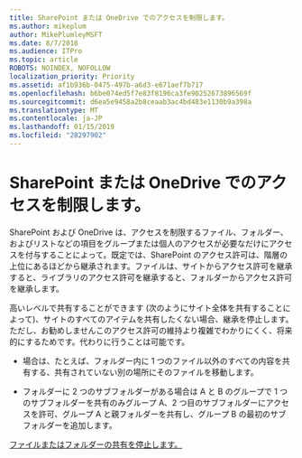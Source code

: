 ```yaml
---
title: SharePoint または OneDrive でのアクセスを制限します。
ms.author: mikeplum
author: MikePlumleyMSFT
ms.date: 8/7/2018
ms.audience: ITPro
ms.topic: article
ROBOTS: NOINDEX, NOFOLLOW
localization_priority: Priority
ms.assetid: af1b936b-0475-497b-a6d3-e671aef7b717
ms.openlocfilehash: b6be074ed5f7e83f8196ca3fe90252673896569f
ms.sourcegitcommit: d6ea5e9458a2b8ceaab3ac4bd483e1130b9a398a
ms.translationtype: MT
ms.contentlocale: ja-JP
ms.lasthandoff: 01/15/2019
ms.locfileid: "28297902"
---
```

# <a name="restrict-access-in-sharepoint-or-onedrive"></a>SharePoint または OneDrive でのアクセスを制限します。

SharePoint および OneDrive は、アクセスを制限するファイル、フォルダー、およびリストなどの項目をグループまたは個人のアクセスが必要なだけにアクセスを付与することによって。既定では、SharePoint のアクセス許可は、階層の上位にあるほどから継承されます。ファイルは、サイトからアクセス許可を継承すると、ライブラリのアクセス許可を継承すると、フォルダーからアクセス許可を継承します。
  
高いレベルで共有することができます (次のようにサイト全体を共有することによって)、サイトのすべてのアイテムを共有したくない場合、継承を停止します。ただし、お勧めしませんこのアクセス許可の維持より複雑でわかりにくく、将来的にするためです。代わりに行うことは可能です。
  
- 場合は、たとえば、フォルダー内に 1 つのファイル以外のすべての内容を共有する、共有されていない別の場所にそのファイルを移動します。
    
- フォルダーに 2 つのサブフォルダーがある場合は A と B のグループで 1 つのサブフォルダーを共有のみグループ A、2 つ目のサブフォルダーにアクセスを許可、グループ A と親フォルダーを共有し、グループ B の最初のサブフォルダーを追加します。
    
[ファイルまたはフォルダーの共有を停止します。](https://go.microsoft.com/fwlink/?linkid=2008861)
  

